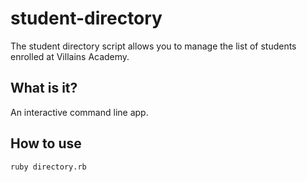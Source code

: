 # student-directory

The student directory script allows you to manage the list of students enrolled at Villains Academy. 

## What is it?
An interactive command line app.

## How to use

```shell
ruby directory.rb
```
